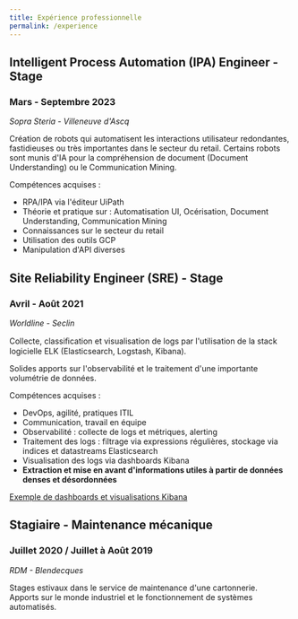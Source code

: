 ```yaml
---
title: Expérience professionnelle
permalink: /experience
---
```


## Intelligent Process Automation (IPA) Engineer - Stage
### Mars - Septembre 2023
*Sopra Steria - Villeneuve d'Ascq*  

Création de robots qui automatisent les interactions utilisateur redondantes, fastidieuses ou très importantes dans le secteur du retail.
Certains robots sont munis d'IA pour la compréhension de document (Document Understanding) ou le Communication Mining.

Compétences acquises :
- RPA/IPA via l'éditeur UiPath
- Théorie et pratique sur : Automatisation UI, Océrisation, Document Understanding, Communication Mining 
- Connaissances sur le secteur du retail
- Utilisation des outils GCP
- Manipulation d'API diverses


## Site Reliability Engineer (SRE) - Stage
### Avril - Août 2021
*Worldline - Seclin*  

Collecte, classiﬁcation et visualisation de logs par l'utilisation de la
stack logicielle ELK (Elasticsearch, Logstash, Kibana).  

Solides apports sur l'observabilité et le traitement d'une importante
volumétrie de données.  

Compétences acquises :
- DevOps, agilité, pratiques ITIL
- Communication, travail en équipe
- Observabilité : collecte de logs et métriques, alerting
- Traitement des logs : filtrage via expressions régulières, stockage via indices et datastreams Elasticsearch
- Visualisation des logs via dashboards Kibana
- **Extraction et mise en avant d'informations utiles à partir de données denses et désordonnées**

[Exemple de dashboards et visualisations Kibana](https://www.elastic.co/kibana/)

## Stagiaire - Maintenance mécanique
### Juillet 2020 / Juillet à Août 2019
*RDM - Blendecques*

Stages estivaux dans le service de maintenance d'une cartonnerie.  
Apports sur le monde industriel et le fonctionnement de systèmes automatisés.
